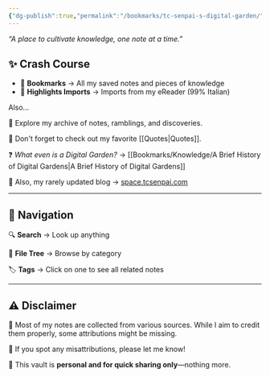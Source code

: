 ```yaml
---
{"dg-publish":true,"permalink":"/bookmarks/tc-senpai-s-digital-garden/","tags":["gardenEntry"]}
---
```


_“A place to cultivate knowledge, one note at a time.”_

## ✨ Crash Course

- 📌 **Bookmarks** → All my saved notes and pieces of knowledge
- 📖 **Highlights Imports** → Imports from my eReader (99% Italian)

Also…

📂 Explore my archive of notes, ramblings, and discoveries.

📜 Don't forget to check out my favorite [[Quotes\|Quotes]].

❓ _What even is a Digital Garden?_ → [[Bookmarks/Knowledge/A Brief History of Digital Gardens\|A Brief History of Digital Gardens]]

💾 Also, my rarely updated blog → [space.tcsenpai.com](https://space.tcsenpai.com)

---

## 🧭 Navigation

🔍 **Search** → Look up anything

📁 **File Tree** → Browse by category

🏷️ **Tags** → Click on one to see all related notes

---

## ⚠️ Disclaimer

📜 Most of my notes are collected from various sources. While I aim to credit them properly, some attributions might be missing.

💌 If you spot any misattributions, please let me know!

📂 This vault is **personal and for quick sharing only**—nothing more.
